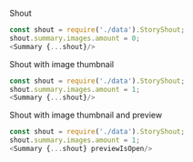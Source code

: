 Shout

```js
const shout = require('./data').StoryShout;
shout.summary.images.amount = 0;
<Summary {...shout}/>
```

Shout with image thumbnail

```js
const shout = require('./data').StoryShout;
shout.summary.images.amount = 1;
<Summary {...shout}/>
```

Shout with image thumbnail and preview

```js
const shout = require('./data').StoryShout;
shout.summary.images.amount = 1;
<Summary {...shout} previewIsOpen/>
```
